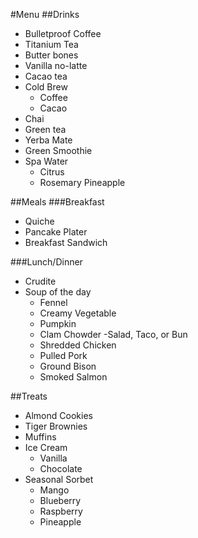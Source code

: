 #Menu
##Drinks
- Bulletproof Coffee
- Titanium Tea
- Butter bones
- Vanilla no-latte
- Cacao tea 
- Cold Brew 
	- Coffee
	- Cacao
- Chai
- Green tea
- Yerba Mate
- Green Smoothie
- Spa Water
	- Citrus
	- Rosemary Pineapple

##Meals
###Breakfast
- Quiche
- Pancake Plater
- Breakfast Sandwich

###Lunch/Dinner
- Crudite
- Soup of the day
	- Fennel
	- Creamy Vegetable
	- Pumpkin 
	- Clam Chowder 
-Salad, Taco, or Bun
	- Shredded Chicken 
	- Pulled Pork
	- Ground Bison 
	- Smoked Salmon

##Treats
- Almond Cookies
- Tiger Brownies
- Muffins
- Ice Cream
	- Vanilla
	- Chocolate
- Seasonal Sorbet
	- Mango
	- Blueberry
	- Raspberry
	- Pineapple
